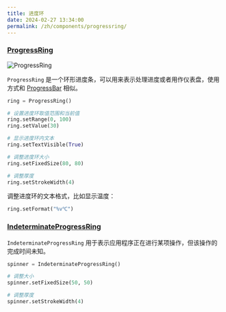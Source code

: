 ```yaml
---
title: 进度环
date: 2024-02-27 13:34:00
permalink: /zh/components/progressring/
---
```


### [ProgressRing](https://pyqt-fluent-widgets.readthedocs.io/zh-cn/latest/autoapi/qfluentwidgets/components/widgets/progress_ring/index.html#qfluentwidgets.components.widgets.progress_ring.ProgressRing)

![ProgressRing](/img/components/progressring/ProgressRing.png)

`ProgressRing` 是一个环形进度条，可以用来表示处理进度或者用作仪表盘，使用方式和 [ProgressBar](/zh/components/progressbar) 相似。

```python
ring = ProgressRing()

# 设置进度环取值范围和当前值
ring.setRange(0, 100)
ring.setValue(30)

# 显示进度环内文本
ring.setTextVisible(True)

# 调整进度环大小
ring.setFixedSize(80, 80)

# 调整厚度
ring.setStrokeWidth(4)
```

调整进度环的文本格式，比如显示温度：
```python
ring.setFormat("%v℃")
```

### [IndeterminateProgressRing](https://pyqt-fluent-widgets.readthedocs.io/zh-cn/latest/autoapi/qfluentwidgets/components/widgets/progress_ring/index.html#qfluentwidgets.components.widgets.progress_ring.IndeterminateProgressRing)

`IndeterminateProgressRing` 用于表示应用程序正在进行某项操作，但该操作的完成时间未知。

```python
spinner = IndeterminateProgressRing()

# 调整大小
spinner.setFixedSize(50, 50)

# 调整厚度
spinner.setStrokeWidth(4)
```
